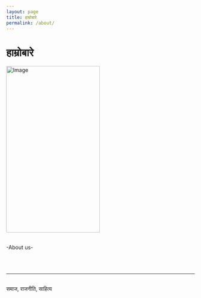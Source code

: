 ```yaml
---
layout: page
title: हाम्रोबारे
permalink: /about/
---
```


<div class="header-bar">
  <h1>हाम्रोबारे</h1>
</div>

<div class="right three overlay-container">
	<a href="http://www.nischalmainali.com" target="_blank"><span class="overlay-blue"></span></a>
	<img alt="Image" width="250" height="445" src="https://5183nischal.github.io/Madhya-Pristha/a.jpg">
</div>

<br/>

-About us-

<br/>
<br/>
<hr/>
<br/>
<span class="contacticon center">
	<a href="mailto:nm2508@nyu.edu"><i class="fa fa-envelope-square"></i></a>
	<a href="https://github.com/5183nischal" target="_blank"><i class="fa fa-github-square"></i></a>
	<a href="@psharma3123" target="_blank"><i class="fa fa-twitter-square"></i></a>
</span>

<div class="col three caption">
	समाज, राजनीति, साहित्य
</div>

